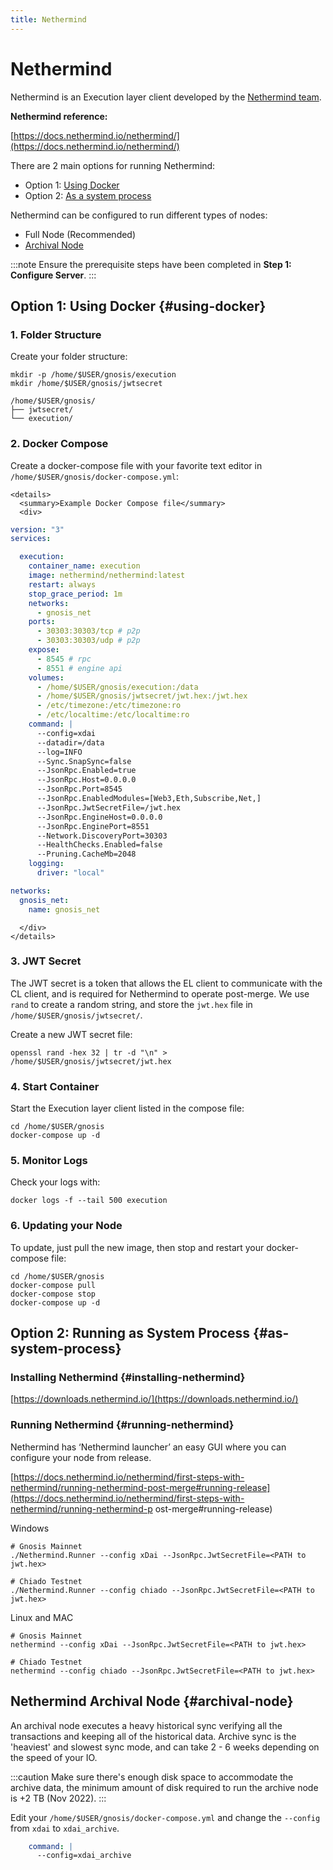 ```yaml
---
title: Nethermind
---
```


# Nethermind

Nethermind is an Execution layer client developed by the [Nethermind team](https://nethermind.io/nethermind-client/).

**Nethermind reference:**

[https://docs.nethermind.io/nethermind/](https://docs.nethermind.io/nethermind/)

There are 2 main options for running Nethermind:
* Option 1: [Using Docker](#using-docker)
* Option 2: [As a system process](#as-system-process)

Nethermind can be configured to run different types of nodes:
* Full Node (Recommended)
* [Archival Node](#archival-node)


:::note
Ensure the prerequisite steps have been completed in **Step 1: Configure Server**.
:::

## Option 1: Using Docker {#using-docker}


### 1. Folder Structure

Create your folder structure:

```shell
mkdir -p /home/$USER/gnosis/execution
mkdir /home/$USER/gnosis/jwtsecret
```

```
/home/$USER/gnosis/
├── jwtsecret/
└── execution/
```


### 2. Docker Compose

Create a docker-compose file with your favorite text editor in `/home/$USER/gnosis/docker-compose.yml`:

```mdx-code-block
<details>
  <summary>Example Docker Compose file</summary>
  <div>
```

```yaml title="/home/$USER/gnosis/docker-compose.yml"
version: "3"
services:

  execution:
    container_name: execution
    image: nethermind/nethermind:latest
    restart: always
    stop_grace_period: 1m
    networks:
      - gnosis_net
    ports:
      - 30303:30303/tcp # p2p
      - 30303:30303/udp # p2p
    expose:
      - 8545 # rpc
      - 8551 # engine api
    volumes:
      - /home/$USER/gnosis/execution:/data
      - /home/$USER/gnosis/jwtsecret/jwt.hex:/jwt.hex
      - /etc/timezone:/etc/timezone:ro
      - /etc/localtime:/etc/localtime:ro
    command: |
      --config=xdai
      --datadir=/data
      --log=INFO
      --Sync.SnapSync=false
      --JsonRpc.Enabled=true
      --JsonRpc.Host=0.0.0.0
      --JsonRpc.Port=8545
      --JsonRpc.EnabledModules=[Web3,Eth,Subscribe,Net,]
      --JsonRpc.JwtSecretFile=/jwt.hex
      --JsonRpc.EngineHost=0.0.0.0
      --JsonRpc.EnginePort=8551
      --Network.DiscoveryPort=30303
      --HealthChecks.Enabled=false
      --Pruning.CacheMb=2048
    logging:
      driver: "local"

networks:
  gnosis_net:
    name: gnosis_net
```

```mdx-code-block
  </div>
</details>
```


### 3. JWT Secret

The JWT secret is a token that allows the EL client to communicate with the CL client, and is required for Nethermind to operate post-merge. We use `rand` to create a random string, and store the `jwt.hex` file in `/home/$USER/gnosis/jwtsecret/`.

Create a new JWT secret file:

```shell title="/home/$USER/gnosis/jwtsecret/jwt.hex"
openssl rand -hex 32 | tr -d "\n" > /home/$USER/gnosis/jwtsecret/jwt.hex
```


### 4. Start Container

Start the Execution layer client listed in the compose file:

```shell
cd /home/$USER/gnosis
docker-compose up -d
```


### 5. Monitor Logs

Check your logs with:

```shell
docker logs -f --tail 500 execution
```


### 6. Updating your Node

To update, just pull the new image, then stop and restart your docker-compose file:

```shell
cd /home/$USER/gnosis
docker-compose pull
docker-compose stop
docker-compose up -d
```

## Option 2: Running as System Process {#as-system-process}

### Installing Nethermind {#installing-nethermind}

[https://downloads.nethermind.io/](https://downloads.nethermind.io/)


### Running Nethermind {#running-nethermind}

Nethermind has ‘Nethermind launcher’ an easy GUI where you can configure your node from release.

[https://docs.nethermind.io/nethermind/first-steps-with-nethermind/running-nethermind-post-merge#running-release](https://docs.nethermind.io/nethermind/first-steps-with-nethermind/running-nethermind-p    ost-merge#running-release)

Windows
```
# Gnosis Mainnet
./Nethermind.Runner --config xDai --JsonRpc.JwtSecretFile=<PATH to jwt.hex>

# Chiado Testnet
./Nethermind.Runner --config chiado --JsonRpc.JwtSecretFile=<PATH to jwt.hex>
```

Linux and MAC
```
# Gnosis Mainnet
nethermind --config xDai --JsonRpc.JwtSecretFile=<PATH to jwt.hex>

# Chiado Testnet
nethermind --config chiado --JsonRpc.JwtSecretFile=<PATH to jwt.hex>
```


## Nethermind Archival Node {#archival-node}

An archival node executes a heavy historical sync verifying all the transactions and keeping all of the historical data. Archive sync is the 'heaviest' and slowest sync mode, and can take 2 - 6 weeks depending on the speed of your IO.

:::caution
Make sure there's enough disk space to accommodate the archive data, the minimum amount of disk required to run the archive node is +2 TB (Nov 2022).
:::

Edit your `/home/$USER/gnosis/docker-compose.yml` and change the `--config` from `xdai` to `xdai_archive`.

```yaml
    command: |
      --config=xdai_archive
```

